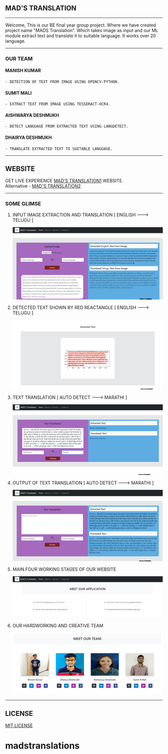 ## MAD'S TRANSLATION

-------------------------------------------------------------------------------------------------------------------------------

Welcome, This is our BE final year group project. Where we have created project name "MADS Translation". 
Which takes image as input and our ML module extract text and translate it to suitable language. It works over 20 language.

_______________________________________________________________________________________________________________________________

### OUR TEAM 

#### MANISH KUMAR

    - DETECTION OF TEXT FROM IMAGE USING OPENCV-PYTHON.

#### SUMIT MALI

    - EXTRACT TEXT FROM IMAGE USING TESSERACT-OCR4.

#### AISHWARYA DESHMUKH

    - DETECT LANGUAGE FROM EXTRACTED TEXT USING LANGDETECT.

#### DHAIRYA DESHMUKH

    - TRANSLATE EXTRACTED TEXT TO SUITABLE LANGUAGE.

_______________________________________________________________________________________________________________________________

## WEBSITE


GET LIVE EXPERIENCE [MAD'S TRANSLATION1](http://translatesmads.herokuapp.com/) WEBSITE.
<br/>
Alternative - [MAD'S TRANSLATION2](https://madstranslation.herokuapp.com/)

_______________________________________________________________________________________________________________________________

### SOME GLIMSE

1) INPUT IMAGE EXTRACTION AND TRANSLATION [ ENGLISH ---> TELUGU ]

    ![](media/myimage/IMAGE1.PNG) 
    
2) DETECTED TEXT SHOWN BY RED REACTANGLE [ ENGLISH ---> TELUGU ]

    ![](media/myimage/IMAGE2.PNG) 
 
3) TEXT TRANSLATION  [ AUTO DETECT ---> MARATHI ]

    ![](media/myimage/IMAGE4.PNG) 

4) OUTPUT OF TEXT TRANSLATION  [ AUTO DETECT ---> MARATHI ]

    ![](media/myimage/IMAGE5.PNG) 
    
5) MAIN FOUR WORKING STAGES OF OUR WEBSITE 

    ![](media/myimage/IMAGE6.PNG) 
    
6) OUR HARDWORKING AND CREATIVE TEAM

    ![](media/myimage/IMAGE7.PNG) 

_______________________________________________________________________________________________________________________________

## LICENSE

[MIT LICENSE](https://github.com/malisumit86/madstranslations/blob/master/LICENSE)
# madstranslations

